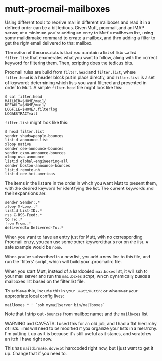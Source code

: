 # mutt-procmail-mailboxes

Using different tools to receive mail in different mailboxes and read it in
a defined order can be a bit tedious. Given Mutt, procmail, and an IMAP
server, at a minimum you're adding an entry to Mutt's mailboxes list, using
some maildirmake command to create a mailbox, and then adding a filter to
get the right email delivered to that mailbox.

The notion of these scripts is that you maintain a list of lists called
`filter.list` that enumerates what you want to follow, along with the
correct keyword for filtering them. Then, scripting does the tedious bits.

Procmail rules are build from `filter.head` and `filter.list`, where
`filter.head` is a header block put in place directly, and `filter.list` is
a set of keywords determining which lists you want filtered and presented
in order to Mutt. A simple `filter.head` file might look like this:

```
$ cat filter.head
MAILDIR=$HOME/mail/
DEFAULT=$HOME/mail/
LOGFILE=$HOME/.filterlog
LOGABSTRACT=all
```

`filter.list` might look like this:

```
$ head filter.list 
sender shadowpeople-bounces
listid announce-list
xloop native
sender cee-announce-bounces
sender cxno-announce-bounces
xloop usa-announce
listid global-engineering-all
sender boston-announce-bounces
listid remote-nh
listid cee-hci-americas
```

The items in the list are in the order in which you want Mutt to present
them, with the desired keyword for identifying the list. The current
keywords and their expansions are:

```
sender Sender:.*
xloop X-Loop:.*
listid List-ID:.*
rss X-RSS-Feed:.*
to To:.*
from From:.*
deliveredto Delivered-To:.*
```

When you want to have an entry just for Mutt, with no corresponding
Procmail entry, you can use some other keyword that's not on the list. A
safe example would be `none`.

When you've subscribed to a new list, you add a new line to this file, and
run the 'filters' script, which will build your .procmailrc file.

When you start Mutt, instead of a hardcoded `mailboxes` list, it will ssh
to your mail server and run the `mailboxes` script, which dynamically
builds a mailboxes list based on the filter.list file.

To achieve this, include this in your `.mutt/muttrc` or wherever your
appropriate local config lives:

```
mailboxes * ! `ssh mymailserver bin/mailboxes`
```

Note that I strip out `-bounces` from mailbox names and the `mailboxes`
list.

WARNING and CAVEATS: I used this for an old job, and I had a flat
hierarchy of lists. This will need to be modified if you organize your
lists in a hierarchy. I'm putting it up as it is because it's still useful
as it stands, and scratches an itch I have right now.

This has `maildirmake.dovecot` hardcoded right now, but I just want to get
it up. Change that if you need to.
